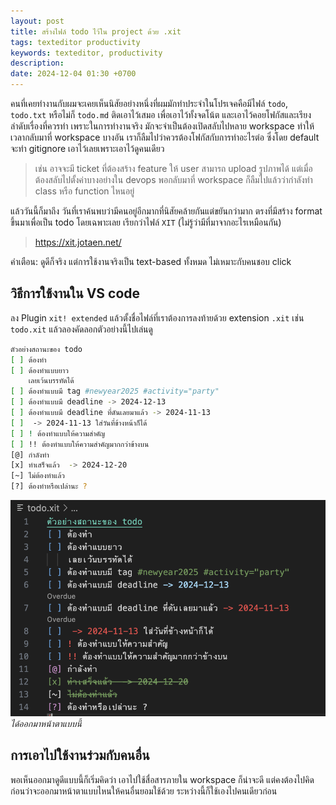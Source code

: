 ```yaml
---
layout: post
title: สร้างไฟล์ todo ไว้ใน project ด้วย .xit
tags: texteditor productivity
keywords: texteditor, productivity
description:
date: 2024-12-04 01:30 +0700
---
```

คนที่เคยทำงานกับผมจะเคยเห็นนิสัยอย่างหนึ่งที่ผมมักทำประจำในโปรเจคคือมีไฟล์
`todo`, `todo.txt` หรือไม่ก็ `todo.md` ติดเอาไว้เสมอ เพื่อเอาไว้ทั้งจดโน้ต
และเอาไว้คอยโฟกัสและเรียงลำดับเรื่องที่ควรทำ เพราะในการทำงานจริง
มักจะจำเป็นต้องเปิดสลับไปหลาย workspace ทำให้เวลากลับมาที่ workspace บางอัน
เราก็ลืมไปว่าควรต้องโฟกัสกับการทำอะไรต่อ ซึ่งโดย default จะทำ gitignore เอาไว้เลยเพราะเอาไว้ดูคนเดียว

> เช่น อาจจะมี ticket ที่ต้องสร้าง feature ให้ user สามารถ upload รูปภาพได้
> แต่เมื่อต้องสลับไปตั้งค่าบางอย่างใน devops พอกลับมาที่ workspace
> ก็ลืมไปแล้วว่ากำลังทำ class หรือ function ไหนอยู่

แล้ววันนี้ก็มาถึง วันที่เราค้นพบว่ามีคนอยู่อีกมากที่นิสัยคล้ายกันแต่ขยันกว่ามาก
ตรงที่มีสร้าง format ขึ้นมาเพื่อเป็น todo โดยเฉพาะเลย เรียกว่าไฟล์ `XIT` (ไม่รู้ว่ามีที่มาจากอะไรเหมือนกัน)

> https://xit.jotaen.net/

คำเตือน: ดูดีก็จริง แต่การใช้งานจริงเป็น text-based ทั้งหมด
ไม่เหมาะกับคนชอบ click

## วิธีการใช้งานใน VS code

ลง Plugin `xit! extended` แล้วตั้งชื่อไฟล์ที่เราต้องการลงท้ายด้วย extension
`.xit` เช่น `todo.xit` แล้วลองคัดลอกตัวอย่างนี้ไปเล่นดู

```sh
ตัวอย่างสถานะของ todo
[ ] ต้องทำ
[ ] ต้องทำแบบยาว
    เลยเว้นบรรทัดได้
[ ] ต้องทำแบบมี tag #newyear2025 #activity="party"
[ ] ต้องทำแบบมี deadline -> 2024-12-13
[ ] ต้องทำแบบมี deadline ที่ดันเลยมาแล้ว -> 2024-11-13
[ ]  -> 2024-11-13 ใส่วันที่ข้างหน้าก็ได้
[ ] ! ต้องทำแบบให้ความสำคัญ
[ ] !! ต้องทำแบบให้ความสำคัญมากกว่าข้างบน
[@] กำลังทำ
[x] ทำเสร็จแล้ว  -> 2024-12-20
[~] ไม่ต้องทำแล้ว
[?] ต้องทำหรือเปล่านะ ?
```

![example](/images/post/xit-example.png)
*ได้ออกมาหน้าตาแบบนี้*

## การเอาไปใช้งานร่วมกับคนอื่น

พอเห็นออกมาดูดีแบบนี้ก็เริ่มคิดว่า เอาไปใช้สื่อสารภายใน workspace ก็น่าจะดี
แต่คงต้องไปคิดก่อนว่าจะออกมาหน้าตาแบบไหนให้คนอื่นยอมใช้ด้วย
ระหว่างนี้ก็ใช้เองไปคนเดียวก่อน
